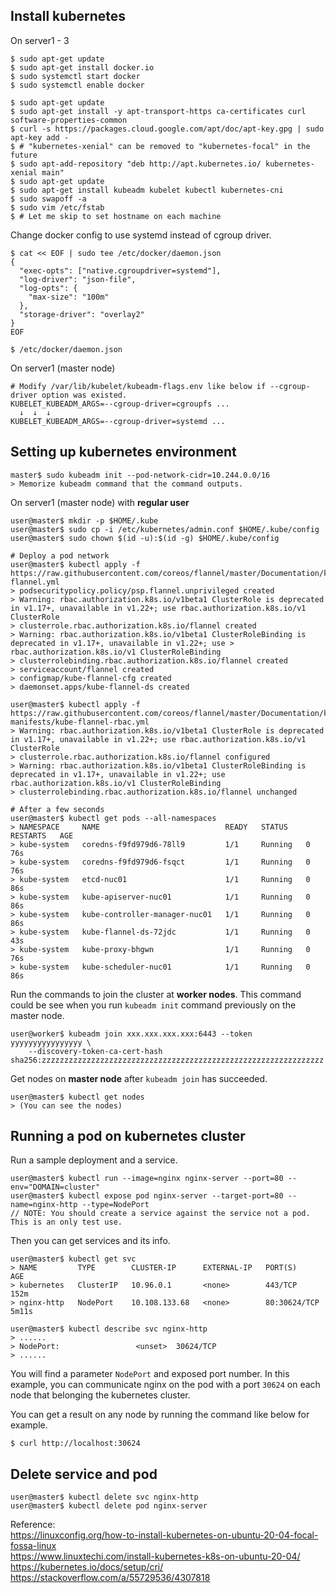 ## Install kubernetes
On server1 - 3
```
$ sudo apt-get update
$ sudo apt-get install docker.io
$ sudo systemctl start docker
$ sudo systemctl enable docker

$ sudo apt-get update
$ sudo apt-get install -y apt-transport-https ca-certificates curl software-properties-common
$ curl -s https://packages.cloud.google.com/apt/doc/apt-key.gpg | sudo apt-key add -
$ # "kubernetes-xenial" can be removed to "kubernetes-focal" in the future
$ sudo apt-add-repository "deb http://apt.kubernetes.io/ kubernetes-xenial main"
$ sudo apt-get update
$ sudo apt-get install kubeadm kubelet kubectl kubernetes-cni
$ sudo swapoff -a
$ sudo vim /etc/fstab
$ # Let me skip to set hostname on each machine
```

Change docker config to use systemd instead of cgroup driver.

```
$ cat << EOF | sudo tee /etc/docker/daemon.json
{
  "exec-opts": ["native.cgroupdriver=systemd"],
  "log-driver": "json-file",
  "log-opts": {
    "max-size": "100m"
  },
  "storage-driver": "overlay2"
}
EOF

$ /etc/docker/daemon.json
```

On server1 (master node)
```
# Modify /var/lib/kubelet/kubeadm-flags.env like below if --cgroup-driver option was existed.
KUBELET_KUBEADM_ARGS=--cgroup-driver=cgroupfs ...
  ↓  ↓  ↓
KUBELET_KUBEADM_ARGS=--cgroup-driver=systemd ...
```

## Setting up kubernetes environment

```
master$ sudo kubeadm init --pod-network-cidr=10.244.0.0/16
> Memorize kubeadm command that the command outputs.
```

On server1 (master node) with **regular user**
```
user@master$ mkdir -p $HOME/.kube
user@master$ sudo cp -i /etc/kubernetes/admin.conf $HOME/.kube/config
user@master$ sudo chown $(id -u):$(id -g) $HOME/.kube/config

# Deploy a pod network
user@master$ kubectl apply -f https://raw.githubusercontent.com/coreos/flannel/master/Documentation/kube-flannel.yml
> podsecuritypolicy.policy/psp.flannel.unprivileged created
> Warning: rbac.authorization.k8s.io/v1beta1 ClusterRole is deprecated in v1.17+, unavailable in v1.22+; use rbac.authorization.k8s.io/v1 ClusterRole
> clusterrole.rbac.authorization.k8s.io/flannel created
> Warning: rbac.authorization.k8s.io/v1beta1 ClusterRoleBinding is deprecated in v1.17+, unavailable in v1.22+; use > rbac.authorization.k8s.io/v1 ClusterRoleBinding
> clusterrolebinding.rbac.authorization.k8s.io/flannel created
> serviceaccount/flannel created
> configmap/kube-flannel-cfg created
> daemonset.apps/kube-flannel-ds created

user@master$ kubectl apply -f https://raw.githubusercontent.com/coreos/flannel/master/Documentation/k8s-manifests/kube-flannel-rbac.yml
> Warning: rbac.authorization.k8s.io/v1beta1 ClusterRole is deprecated in v1.17+, unavailable in v1.22+; use rbac.authorization.k8s.io/v1 ClusterRole
> clusterrole.rbac.authorization.k8s.io/flannel configured
> Warning: rbac.authorization.k8s.io/v1beta1 ClusterRoleBinding is deprecated in v1.17+, unavailable in v1.22+; use rbac.authorization.k8s.io/v1 ClusterRoleBinding
> clusterrolebinding.rbac.authorization.k8s.io/flannel unchanged

# After a few seconds
user@master$ kubectl get pods --all-namespaces
> NAMESPACE     NAME                            READY   STATUS    RESTARTS   AGE
> kube-system   coredns-f9fd979d6-78ll9         1/1     Running   0          76s
> kube-system   coredns-f9fd979d6-fsqct         1/1     Running   0          76s
> kube-system   etcd-nuc01                      1/1     Running   0          86s
> kube-system   kube-apiserver-nuc01            1/1     Running   0          86s
> kube-system   kube-controller-manager-nuc01   1/1     Running   0          86s
> kube-system   kube-flannel-ds-72jdc           1/1     Running   0          43s
> kube-system   kube-proxy-bhgwn                1/1     Running   0          76s
> kube-system   kube-scheduler-nuc01            1/1     Running   0          86s
```

Run the commands to join the cluster at **worker nodes**.
This command could be see when you run `kubeadm init` command previously on the master node.

```
user@worker$ kubeadm join xxx.xxx.xxx.xxx:6443 --token yyyyyyyyyyyyyyyy \
    --discovery-token-ca-cert-hash sha256:zzzzzzzzzzzzzzzzzzzzzzzzzzzzzzzzzzzzzzzzzzzzzzzzzzzzzzzzzzzzzzz
```

Get nodes on **master node** after `kubeadm join` has succeeded.

```
user@master$ kubectl get nodes
> (You can see the nodes)
```

## Running a pod on kubernetes cluster

Run a sample deployment and a service.

```
user@master$ kubectl run --image=nginx nginx-server --port=80 --env="DOMAIN=cluster"
user@master$ kubectl expose pod nginx-server --target-port=80 --name=nginx-http --type=NodePort
// NOTE: You should create a service against the service not a pod. This is an only test use.
```

Then you can get services and its info.

```
user@master$ kubectl get svc
> NAME         TYPE        CLUSTER-IP      EXTERNAL-IP   PORT(S)        AGE
> kubernetes   ClusterIP   10.96.0.1       <none>        443/TCP        152m
> nginx-http   NodePort    10.108.133.68   <none>        80:30624/TCP   5m11s

user@master$ kubectl describe svc nginx-http
> ......
> NodePort:                 <unset>  30624/TCP
> ......
```

You will find a parameter `NodePort` and exposed port number.
In this example, you can communicate nginx on the pod with a port `30624` on each node that belonging the kubernetes cluster.  
  
You can get a result on any node by running the command like below for example.
```
$ curl http://localhost:30624
```

## Delete service and pod

```
user@master$ kubectl delete svc nginx-http
user@master$ kubectl delete pod nginx-server
```

Reference:  
https://linuxconfig.org/how-to-install-kubernetes-on-ubuntu-20-04-focal-fossa-linux  
https://www.linuxtechi.com/install-kubernetes-k8s-on-ubuntu-20-04/  
https://kubernetes.io/docs/setup/cri/  
https://stackoverflow.com/a/55729536/4307818

